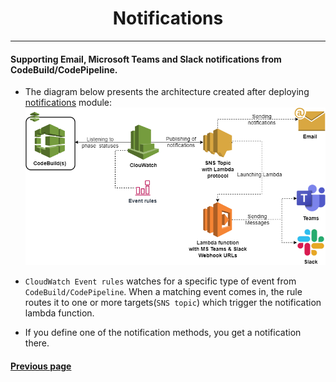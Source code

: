 <h1 align="center"> Notifications </h1>

<hr>

#### Supporting Email, Microsoft Teams and Slack notifications from CodeBuild/CodePipeline.

* The diagram below presents the architecture created after deploying [notifications](../modules/accelerator/notifications) module:
![Microsoft Teams and Slack Notifications](../docs/pic/codepipeline_events.png)

* `CloudWatch Event rules` watches for a specific type of event from `CodeBuild/CodePipeline`. When a matching event comes in, the rule routes it to one or more targets(`SNS topic`) which trigger the notification lambda function. 
* If you define one of the notification methods, you get a notification there.
 

#### [Previous page](./cicd.md)